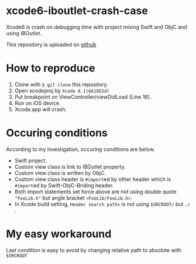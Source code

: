 xcode6-iboutlet-crash-case
==========================

Xcode6 is crash on debugging time with project mixing Swift and ObjC and using IBOutlet.

This repository is uploaded on [github](https://github.com/omochi/xcode6-iboutlet-crash-case)

# How to reproduce

1. Clone with `$ git clone` this repository.
2. Open xcodeproj by `Xcode 6.1(6A1052d)`
3. Put breakpoint on ViewController/viewDidLoad (Line 16).
4. Run on iOS device.
5. Xcode.app will crash.

# Occuring conditions

According to my investigation, occuring conditions are below.

- Swift project.
- Custom view class is link to IBOutlet property.
- Custom view class is written by ObjC.
- Custom view class header is `#import`ed by other header which is `#import`ed by Swift-ObjC-Briding header.
- Both import statements set force above are not using double quote `"FooLib.h"` but angle bracket `<FooLib/FooLib.h>`.
- In Xcode build setting, `Header search paths` is not using `$SRCROOT/` but `./` .

# My easy workaround

Last condition is easy to avoid by changing relative path to absolute with `$SRCROOT`
